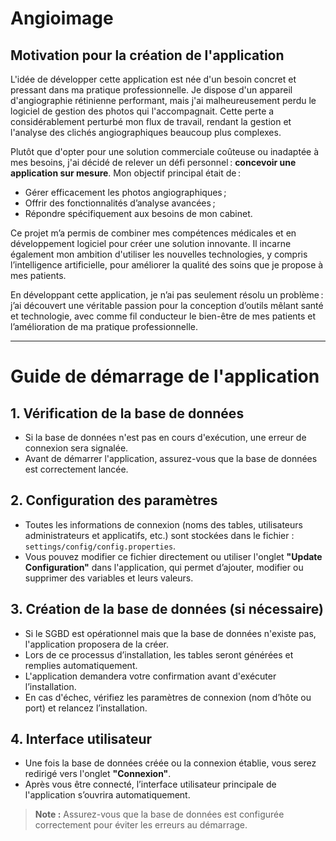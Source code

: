 # Angioimage
## Motivation pour la création de l'application
L'idée de développer cette application est née d'un besoin concret et pressant dans ma pratique professionnelle. Je dispose d'un appareil d'angiographie rétinienne performant, mais j'ai malheureusement perdu le logiciel de gestion des photos qui l'accompagnait. Cette perte a considérablement perturbé mon flux de travail, rendant la gestion et l'analyse des clichés angiographiques beaucoup plus complexes.

Plutôt que d'opter pour une solution commerciale coûteuse ou inadaptée à mes besoins, j'ai décidé de relever un défi personnel : **concevoir une application sur mesure**. Mon objectif principal était de :

- Gérer efficacement les photos angiographiques ;
- Offrir des fonctionnalités d’analyse avancées ;
- Répondre spécifiquement aux besoins de mon cabinet.

Ce projet m’a permis de combiner mes compétences médicales et en développement logiciel pour créer une solution innovante. Il incarne également mon ambition d'utiliser les nouvelles technologies, y compris l’intelligence artificielle, pour améliorer la qualité des soins que je propose à mes patients.

En développant cette application, je n’ai pas seulement résolu un problème : j’ai découvert une véritable passion pour la conception d’outils mêlant santé et technologie, avec comme fil conducteur le bien-être de mes patients et l’amélioration de ma pratique professionnelle.

---

# Guide de démarrage de l'application

## 1. Vérification de la base de données

- Si la base de données n'est pas en cours d'exécution, une erreur de connexion sera signalée.
- Avant de démarrer l'application, assurez-vous que la base de données est correctement lancée.

## 2. Configuration des paramètres

- Toutes les informations de connexion (noms des tables, utilisateurs administrateurs et applicatifs, etc.) sont stockées dans le fichier : `settings/config/config.properties`.
- Vous pouvez modifier ce fichier directement ou utiliser l'onglet **"Update Configuration"** dans l'application, qui permet d’ajouter, modifier ou supprimer des variables et leurs valeurs.

## 3. Création de la base de données (si nécessaire)

- Si le SGBD est opérationnel mais que la base de données n'existe pas, l'application proposera de la créer.
- Lors de ce processus d’installation, les tables seront générées et remplies automatiquement.
- L'application demandera votre confirmation avant d'exécuter l’installation.
- En cas d'échec, vérifiez les paramètres de connexion (nom d’hôte ou port) et relancez l’installation.

## 4. Interface utilisateur

- Une fois la base de données créée ou la connexion établie, vous serez redirigé vers l'onglet **"Connexion"**.
- Après vous être connecté, l’interface utilisateur principale de l'application s’ouvrira automatiquement.

> **Note :** Assurez-vous que la base de données est configurée correctement pour éviter les erreurs au démarrage.
